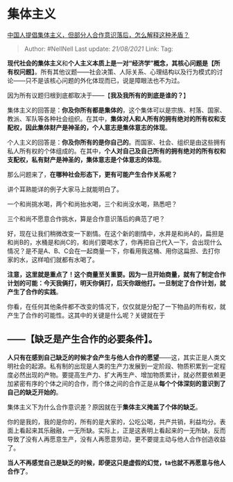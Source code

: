 # 集体主义
[中国人提倡集体主义，但部分人合作意识落后，怎么解释这种矛盾？](https://www.zhihu.com/question/21018228/answer/1098444826)

> Author: #NellNell
> Last update: *21/08/2021*
> Link:
> Tag:

**现代社会的集体主义**和**个人主义本质上是一对“经济学”概念，其核心问题是【所有权问题】**。所有其他议题——社会决策、人际关系、心理结构以及行为模式的讨论——只不是该核心问题的外化体现而已，说是障眼法也不为过。

因为所有议题归根到底都取决于——【**我及我所有的到底是谁的？**】

集体主义的回答是：**你及你所有都是集体的**，这个集体可以是宗族、村落、国家、教派、军队等各种社会组织。在其中，**集体对人和人所有的拥有绝对的所有权和支配权，因此集体财产是神圣的，个人意志是集体意志的体现**。

个人主义的回答是：**你及你所有的是你自己的**。而国家、社会、组织是由这些拥有私人所有权的个体组成的。在其中，**个人对自己及自己所有的拥有绝对的所有权和支配权，私有财产是神圣的，集体意志是个体意志的体现**。

那么问题来了，**在哪种社会形态下，更有可能产生合作关系呢？**

讲个耳熟能详的例子大家马上就能明白了。

一个和尚挑水喝，两个和尚抬水喝，三个和尚没水喝，熟悉吧？

三个和尚不愿意合作挑水，算是合作意识落后的典范了吧？

好，现在让我们稍微改变一下剧情。在这个新的剧情中，水井是和尚A的，扁担是和尚B的，水桶是和尚C的，和尚们要喝水了，你再把自己代入一下，会出现什么情况？是不是A、B、C会在一起商量一下，你看用我这桶、用你这扁担、去打你家的水，这样咱们就都有水喝了。

**注意，这里就是重点了！这个商量至关重要。因为一旦开始商量，就有了制定合作计划的可能：今天我俩打，明天你俩打，后天你跟他打。一旦制定了合作计划，就产生了合作的实践**。

你看，在任何其他条件都不改变的情况下，仅仅就是分配了一下物品的所有权，就产生了合作的可能性。这其中的关键是什么呢？关键就在于

## ——【**缺乏是产生合作的必要条件**】。

**人只有在感到自己缺乏的时候才会产生与他人合作的愿望**——这，其实正是人类文明社会的起源。私有制的出现是人类的生产力发展到一定阶段、物质积累到一定程度必然出现的产物。要提高生产力、扩大再生产、增加物质累计，就必然要依赖更加紧密有序的个体之间的合作，而个体之间的合作正是从**每个个体深刻的意识到了自己的缺乏开始的**。

集体主义下为什么合作意识差？原因就在于**集体主义掩盖了个体的缺乏**。

你的是我的，我的是你的，所有的是大家的，公吃公喝，共产共销，利益均分。表面上看起来其乐融融，一无所缺。实际上，正是这表明上看起来的一无所缺，反而导致了没有人再愿意生产，没有人再愿意劳动，更不要提主动与他人合作创造收益了。

**当人不再感觉自己是缺乏的时候，即便这只是虚假的幻觉，ta也就不再愿意与他人合作了**。
